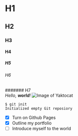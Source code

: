 # H1
## H2
### H3
#### H4
##### H5
###### H6
####### H7
<br>
*Hello, **world**!*
![Image of Yaktocat](https://octodex.github.com/images/yaktocat.png)
```
$ git init
Initialized empty Git reposiory
```
- [x] Turn on Github Pages
- [x] Outline my portfolio
- [ ] Introduce myself to the world
